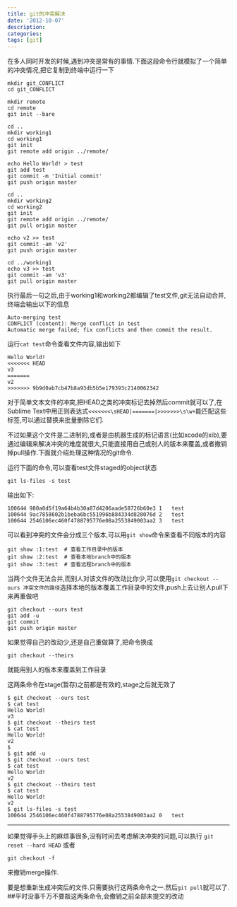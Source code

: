 ```yaml
---
title: git的冲突解决
date: '2012-10-07'
description:
categories:
tags: [git]
---
```

<!--
$ git --version
git version 1.7.9.6 (Apple Git-31.1)-->

在多人同时开发的时候,遇到冲突是常有的事情.下面这段命令行就模拟了一个简单的冲突情况,把它复制到终端中运行一下

```
mkdir git_CONFLICT
cd git_CONFLICT
				
mkdir remote
cd remote
git init --bare 

cd ..
mkdir working1
cd working1
git init 
git remote add origin ../remote/

echo Hello World! > test
git add test
git commit -m 'Initial commit'
git push origin master

cd ..
mkdir working2
cd working2
git init
git remote add origin ../remote/
git pull origin master

echo v2 >> test
git commit -am 'v2'
git push origin master

cd ../working1
echo v3 >> test
git commit -am 'v3'
git pull origin master
```

执行最后一句之后,由于working1和working2都编辑了test文件,git无法自动合并,终端会输出以下的信息

```
Auto-merging test
CONFLICT (content): Merge conflict in test
Automatic merge failed; fix conflicts and then commit the result.
```

运行``cat test``命令查看文件内容,输出如下

```
Hello World!
<<<<<<< HEAD
v3
=======
v2
>>>>>>> 9b9d0ab7cb47b8a93db5b5e179393c2140062342
```

对于简单文本文件的冲突,把HEAD之类的冲突标记去掉然后commit就可以了,在Sublime Text中用正则表达式`<<<<<<<\sHEAD|=======|>>>>>>>\s\w+`能匹配这些标签,可以通过替换来批量删除它们.

不过如果这个文件是二进制的,或者是由机器生成的标记语言(比如xcode的xib),要通过编辑来解决冲突的难度就很大,只能直接用自己或别人的版本来覆盖,或者撤销掉pull操作.下面就介绍处理这种情况的git命令.


运行下面的命令,可以查看test文件staged的object状态

```
git ls-files -s test
```

输出如下:

```
100644 980a0d5f19a64b4b30a87d4206aade58726b60e3 1	test
100644 9ac7858602b1beba6bc551996b884334d828076d 2	test
100644 2546106ec460f4788795776e08a2553849003aa2 3	test
```

可以看到冲突的文件会分成三个版本,可以用``git show``命令来查看不同版本的内容

```
git show :1:test  # 查看工作目录中的版本
git show :2:test  # 查看本地branch中的版本
git show :3:test  # 查看远程branch中的版本
```

当两个文件无法合并,而别人对该文件的改动比你少,可以使用``git checkout --ours 冲突文件的路径``选择本地的版本覆盖工作目录中的文件,push上去让别人pull下来再重做吧

```
git checkout --ours test
git add -u
git commit
git push origin master
```

如果觉得自己的改动少,还是自己重做算了,把命令换成
```
git checkout --theirs
```
就能用别人的版本来覆盖到工作目录

这两条命令在stage(暂存)之前都是有效的,stage之后就无效了

<!--git checkout --ours test
cat test
git checkout --theirs test
cat test

git add -u
git checkout --ours test
cat test
git checkout --theirs test
cat test

git reset HEAD test
git checkout --ours test
cat test
git checkout --theirs test
cat test
-->

```
$ git checkout --ours test
$ cat test
Hello World!
v3
$ git checkout --theirs test
$ cat test
Hello World!
v2
$ 
$ git add -u
$ git checkout --ours test
$ cat test
Hello World!
v2
$ git checkout --theirs test
$ cat test
Hello World!
v2
$ git ls-files -s test
100644 2546106ec460f4788795776e08a2553849003aa2 0	test

```

***

如果觉得手头上的麻烦事很多,没有时间去考虑解决冲突的问题,可以执行
``
git reset --hard HEAD
``
或者
```
git checkout -f
```
来撤销merge操作.

要是想重新生成冲突后的文件.只需要执行这两条命令之一.然后``git pull``就可以了.
##平时没事千万不要敲这两条命令,会撤销之前全部未提交的改动

